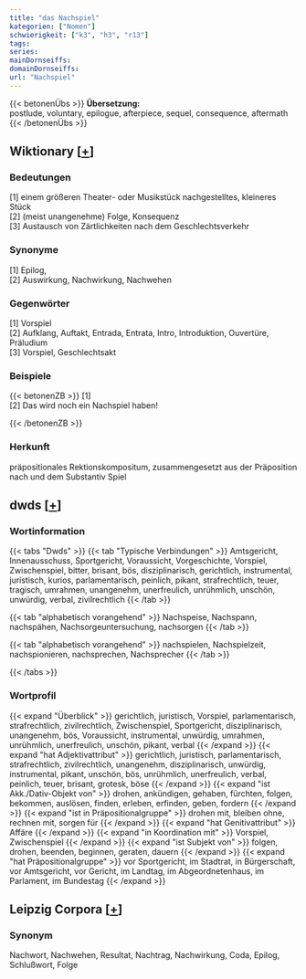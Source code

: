 ```yaml
---
title: "das Nachspiel"
kategorien: ["Nomen"]
schwierigkeit: ["k3", "h3", "r13"]
tags:
series:
mainDornseiffs:
domainDornseiffs:
url: "Nachspiel"
---
```


{{< betonenÜbs >}}
**Übersetzung:**  
postlude, voluntary, epilogue, afterpiece, sequel, consequence, aftermath  
{{< /betonenÜbs >}}

## Wiktionary [[+](https://de.wiktionary.org/wiki/Nachspiel)]

### Bedeutungen
[1] einem größeren Theater- oder Musikstück nachgestelltes, kleineres Stück  
[2] (meist unangenehme) Folge, Konsequenz  
[3] Austausch von Zärtlichkeiten nach dem Geschlechtsverkehr  

### Synonyme
[1] Epilog,  
[2] Auswirkung, Nachwirkung, Nachwehen  

### Gegenwörter
[1] Vorspiel  
[2] Aufklang, Auftakt, Entrada, Entrata, Intro, Introduktion, Ouvertüre, Präludium  
[3] Vorspiel, Geschlechtsakt  

### Beispiele
{{< betonenZB >}}
[1]  
[2] Das wird noch ein Nachspiel haben!  

{{< /betonenZB >}}
### Herkunft
präpositionales Rektionskompositum, zusammengesetzt aus der Präposition nach und dem Substantiv Spiel  



## dwds [[+](https://www.dwds.de/wb/Nachspiel)]

### Wortinformation
{{< tabs "Dwds" >}}
{{< tab "Typische Verbindungen" >}}
Amtsgericht, Innenausschuss, Sportgericht, Voraussicht, Vorgeschichte, Vorspiel, Zwischenspiel, bitter, brisant, bös, disziplinarisch, gerichtlich, instrumental, juristisch, kurios, parlamentarisch, peinlich, pikant, strafrechtlich, teuer, tragisch, umrahmen, unangenehm, unerfreulich, unrühmlich, unschön, unwürdig, verbal, zivilrechtlich
{{< /tab >}}

{{< tab "alphabetisch vorangehend" >}}
Nachspeise, Nachspann, nachspähen, Nachsorgeuntersuchung, nachsorgen
{{< /tab >}}

{{< tab "alphabetisch vorangehend" >}}
nachspielen, Nachspielzeit, nachspionieren, nachsprechen, Nachsprecher
{{< /tab >}}

{{< /tabs >}}

### Wortprofil
{{< expand "Überblick" >}} gerichtlich, juristisch, Vorspiel, parlamentarisch, strafrechtlich, zivilrechtlich, Zwischenspiel, Sportgericht, disziplinarisch, unangenehm, bös, Voraussicht, instrumental, unwürdig, umrahmen, unrühmlich, unerfreulich, unschön, pikant, verbal {{< /expand >}}
{{< expand "hat Adjektivattribut" >}} gerichtlich, juristisch, parlamentarisch, strafrechtlich, zivilrechtlich, unangenehm, disziplinarisch, unwürdig, instrumental, pikant, unschön, bös, unrühmlich, unerfreulich, verbal, peinlich, teuer, brisant, grotesk, böse {{< /expand >}}
{{< expand "ist Akk./Dativ-Objekt von" >}} drohen, ankündigen, gehaben, fürchten, folgen, bekommen, auslösen, finden, erleben, erfinden, geben, fordern {{< /expand >}}
{{< expand "ist in Präpositionalgruppe" >}} drohen mit, bleiben ohne, rechnen mit, sorgen für {{< /expand >}}
{{< expand "hat Genitivattribut" >}} Affäre {{< /expand >}}
{{< expand "in Koordination mit" >}} Vorspiel, Zwischenspiel {{< /expand >}}
{{< expand "ist Subjekt von" >}} folgen, drohen, beenden, beginnen, geraten, dauern {{< /expand >}}
{{< expand "hat Präpositionalgruppe" >}} vor Sportgericht, im Stadtrat, in Bürgerschaft, vor Amtsgericht, vor Gericht, im Landtag, im Abgeordnetenhaus, im Parlament, im Bundestag {{< /expand >}}

## Leipzig Corpora [[+](https://corpora.uni-leipzig.de/en/res?word=Nachspiel&corpusId=deu_newscrawl-public_2018)]


### Synonym
Nachwort, Nachwehen, Resultat, Nachtrag, Nachwirkung, Coda, Epilog, Schlußwort, Folge

